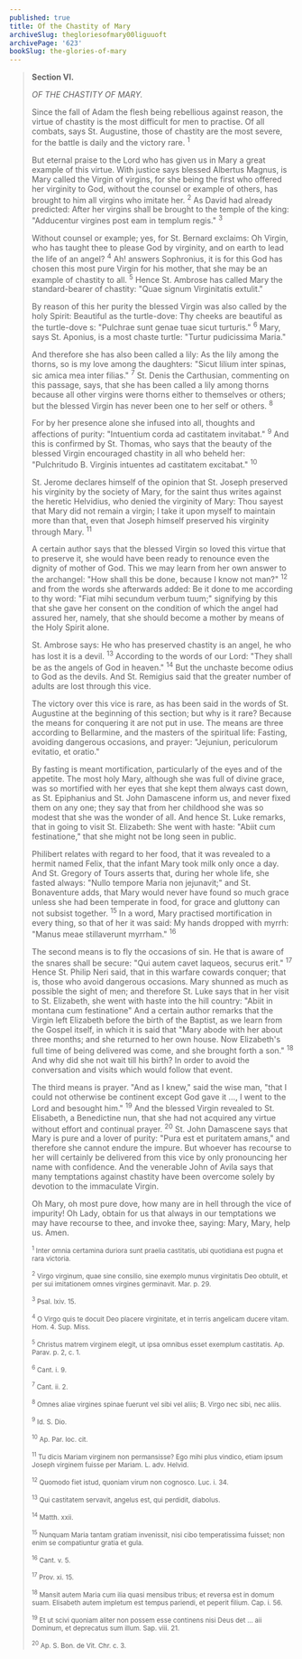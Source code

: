 ```yaml
---
published: true
title: Of the Chastity of Mary
archiveSlug: thegloriesofmary00liguuoft
archivePage: '623'
bookSlug: the-glories-of-mary
---
```


> **Section VI.**
>
> *OF THE CHASTITY OF MARY.*
>
> Since the fall of Adam the flesh being rebellious against reason, the virtue of chastity is the most difficult for men to practise. Of all combats, says St. Augustine, those of chastity are the most severe, for the battle is daily and the victory rare. <sup>1</sup>
>
> But eternal praise to the Lord who has given us in Mary a great example of this virtue. With justice says blessed Albertus Magnus, is Mary called the Virgin of virgins, for she being the first who offered her virginity to God, without the counsel or example of others, has brought to him all virgins who imitate her. <sup>2</sup> As David had already predicted: After her virgins shall be brought to the temple of the king: "Adducentur virgines post eam in templum regis." <sup>3</sup>
>
> Without counsel or example; yes, for St. Bernard exclaims: Oh Virgin, who has taught thee to please God by virginity, and on earth to lead the life of an angel? <sup>4</sup> Ah! answers Sophronius, it is for this God has chosen this most pure Virgin for his mother, that she may be an example of chastity to all. <sup>5</sup> Hence St. Ambrose has called Mary the standard-bearer of chastity: "Quae signum Virginitatis extulit."
>
> By reason of this her purity the blessed Virgin was also called by the holy Spirit: Beautiful as the turtle-dove: Thy cheeks are beautiful as the turtle-dove s: "Pulchrae sunt genae tuae sicut turturis." <sup>6</sup> Mary, says St. Aponius, is a most chaste turtle: "Turtur pudicissima Maria."
>
> And therefore she has also been called a lily: As the lily among the thorns, so is my love among the daughters: "Sicut lilium inter spinas, sic amica mea inter filias." <sup>7</sup> St. Denis the Carthusian, commenting on this passage, says, that she has been called a lily among thorns because all other virgins were thorns either to themselves or others; but the blessed Virgin has never been one to her self or others. <sup>8</sup>
>
> For by her presence alone she infused into all, thoughts and affections of purity: "Intuentium corda ad castitatem invitabat." <sup>9</sup> And this is confirmed by St. Thomas, who says that the beauty of the blessed Virgin encouraged chastity in all who beheld her: "Pulchritudo B. Virginis intuentes ad castitatem excitabat." <sup>10</sup>
>
> St. Jerome declares himself of the opinion that St. Joseph preserved his virginity by the society of Mary, for the saint thus writes against the heretic Helvidius, who denied the virginity of Mary: Thou sayest that Mary did not remain a virgin; I take it upon myself to maintain more than that, even that Joseph himself preserved his virginity through Mary. <sup>11</sup>
>
> A certain author says that the blessed Virgin so loved this virtue that to preserve it, she would have been ready to renounce even the dignity of mother of God. This we may learn from her own answer to the archangel: "How shall this be done, because I know not man?" <sup>12</sup> and from the words she afterwards added: Be it done to me according to thy word: "Fiat mihi secundum verbum tuum;" signifying by this that she gave her consent on the condition of which the angel had assured her, namely, that she should become a mother by means of the Holy Spirit alone.
>
> St. Ambrose says: He who has preserved chastity is an angel, he who has lost it is a devil. <sup>13</sup> According to the words of our Lord: "They shall be as the angels of God in heaven." <sup>14</sup> But the unchaste become odius to God as the devils. And St. Remigius said that the greater number of adults are lost through this vice.
>
> The victory over this vice is rare, as has been said in the words of St. Augustine at the beginning of this section; but why is it rare? Because the means for conquering it are not put in use. The means are three according to Bellarmine, and the masters of the spiritual life: Fasting, avoiding dangerous occasions, and prayer: "Jejuniun, periculorum evitatio, et oratio."
>
> By fasting is meant mortification, particularly of the eyes and of the appetite. The most holy Mary, although she was full of divine grace, was so mortified with her eyes that she kept them always cast down, as St. Epiphanius and St. John Damascene inform us, and never fixed them on any one; they say that from her childhood she was so modest that she was the wonder of all. And hence St. Luke remarks, that in going to visit St. Elizabeth: She went with haste: "Abiit cum festinatione," that she might not be long seen in public.
>
> Philibert relates with regard to her food, that it was revealed to a hermit named Felix, that the infant Mary took milk only once a day. And St. Gregory of Tours asserts that, during her whole life, she fasted always: "Nullo tempore Maria non jejunavit;" and St. Bonaventure adds, that Mary would never have found so much grace unless she had been temperate in food, for grace and gluttony can not subsist together. <sup>15</sup> In a word, Mary practised mortification in every thing, so that of her it was said: My hands dropped with myrrh: "Manus meae stillaverunt myrrham." <sup>16</sup>
>
> The second means is to fly the occasions of sin. He that is aware of the snares shall be secure: "Qui autem cavet laqueos, securus erit." <sup>17</sup> Hence St. Philip Neri said, that in this warfare cowards conquer; that is, those who avoid dangerous occasions. Mary shunned as much as possible the sight of men; and therefore St. Luke says that in her visit to St. Elizabeth, she went with haste into the hill country: "Abiit in montana cum festinatione" And a certain author remarks that the Virgin left Elizabeth before the birth of the Baptist, as we learn from the Gospel itself, in which it is said that "Mary abode with her about three months; and she returned to her own house. Now Elizabeth's full time of being delivered was come, and she brought forth a son." <sup>18</sup> And why did she not wait till his birth? In order to avoid the conversation and visits which would follow that event.
>
> The third means is prayer. "And as I knew," said the wise man, "that I could not otherwise be continent except God gave it …, I went to the Lord and besought him." <sup>19</sup> And the blessed Virgin revealed to St. Elisabeth, a Benedictine nun, that she had not acquired any virtue without effort and continual prayer. <sup>20</sup> St. John Damascene says that Mary is pure and a lover of purity: "Pura est et puritatem amans," and therefore she cannot endure the impure. But whoever has recourse to her will certainly be delivered from this vice by only pronouncing her name with confidence. And the venerable John of Avila says that many temptations against chastity have been overcome solely by devotion to the immaculate Virgin.
>
> Oh Mary, oh most pure dove, how many are in hell through the vice of impurity! Oh Lady, obtain for us that always in our temptations we may have recourse to thee, and invoke thee, saying: Mary, Mary, help us. Amen.
>
> <small><sup>1</sup> Inter omnia certamina duriora sunt praelia castitatis, ubi quotidiana est pugna et rara victoria.</small>
>
> <small><sup>2</sup> Virgo virginum, quae sine consilio, sine exemplo munus virginitatis Deo obtulit, et per sui imitationem omnes virgines germinavit. Mar. p. 29.</small>
>
> <small><sup>3</sup> Psal. lxiv. 15.</small>
>
> <small><sup>4</sup> O Virgo quis te docuit Deo placere virginitate, et in terris angelicam ducere vitam. Hom. 4. Sup. Miss.</small>
>
> <small><sup>5</sup> Christus matrem virginem elegit, ut ipsa omnibus esset exemplum castitatis. Ap. Parav. p. 2, c. 1.</small>
>
> <small><sup>6</sup> Cant. i. 9.</small>
>
> <small><sup>7</sup> Cant. ii. 2.</small>
>
> <small><sup>8</sup> Omnes aliae virgines spinae fuerunt vel sibi vel aliis; B. Virgo nec sibi, nec aliis.</small>
>
> <small><sup>9</sup> Id. S. Dio.</small>
>
> <small><sup>10</sup> Ap. Par. loc. cit.</small>
>
> <small><sup>11</sup> Tu dicis Mariam virginem non permansisse? Ego mihi plus vindico, etiam ipsum Joseph virginem fuisse per Mariam. L. adv. Helvid.</small>
>
> <small><sup>12</sup> Quomodo fiet istud, quoniam virum non cognosco. Luc. i. 34.</small>
>
> <small><sup>13</sup> Qui castitatem servavit, angelus est, qui perdidit, diabolus.</small>
>
> <small><sup>14</sup> Matth. xxii.</small>
>
> <small><sup>15</sup> Nunquam Maria tantam gratiam invenissit, nisi cibo temperatissima fuisset; non enim se compatiuntur gratia et gula.</small>
>
> <small><sup>16</sup> Cant. v. 5.</small>
>
> <small><sup>17</sup> Prov. xi. 15.</small>
>
> <small><sup>18</sup> Mansit autem Maria cum ilia quasi mensibus tribus; et reversa est in domum suam. Elisabeth autem impletum est tempus pariendi, et peperit filium. Cap. i. 56.</small>
>
> <small><sup>19</sup> Et ut scivi quoniam aliter non possem esse continens nisi Deus det … aii Dominum, et deprecatus sum illum. Sap. viii. 21.</small>
>
> <small><sup>20</sup> Ap. S. Bon. de Vit. Chr. c. 3.</small>

